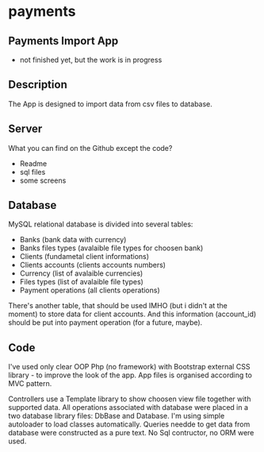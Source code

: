# payments

## Payments Import App 

- not finished yet, but the work is in progress

## Description
The App is designed to import data from csv files to database.

## Server
What you can find on the Github except the code?
 - Readme
 - sql files
 - some screens
 
## Database 
MySQL relational database is divided into several tables:
 - Banks (bank data with currency)
 - Banks files types (avalaible file types for choosen bank)
 - Clients (fundametal client informations)
 - Clients accounts (clients accounts numbers)
 - Currency (list of avalaible currencies)
 - Files types (list of avalaible file types)
 - Payment operations (all clients operations)

There's another table, that should be used IMHO (but i didn't at the moment) to store data for client accounts.
And this information (account_id) should be put into payment operation (for a future, maybe).

## Code
I've used only clear OOP Php (no framework) with Bootstrap external CSS library - to improve the look of the app.
App files is organised according to MVC pattern.

Controllers use a Template library to show choosen view file together with supported data.
All operations associated with database were placed in a two database library files: DbBase and Database.
I'm using simple autoloader to load classes automatically.
Queries needde to get data from database were constructed as a pure text. No Sql contructor, no ORM were used.
